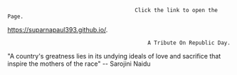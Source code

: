                                            Click the link to open the Page.
 https://suparnapaul393.github.io/.                                     
                                      
                                      
                                      
                                                A Tribute On Republic Day.
"A country's greatness lies in its undying ideals of love and sacrifice that inspire the mothers of the race" -- Sarojini Naidu


                          


                             
